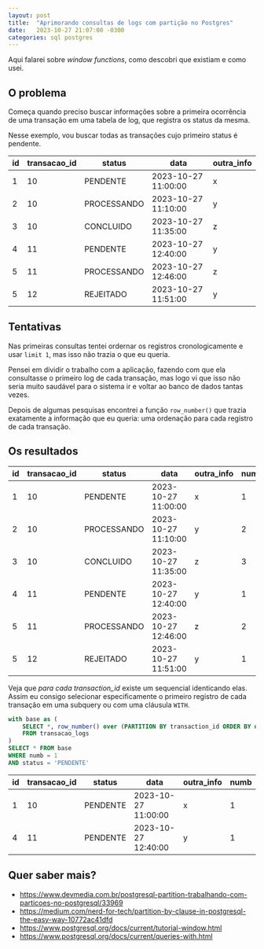 ```yaml
---
layout: post
title:  "Aprimorando consultas de logs com partição no Postgres"
date:   2023-10-27 21:07:00 -0300
categories: sql postgres
---
```

Aqui falarei sobre _window functions_, como descobri que existiam e como usei.

## O problema
Começa quando preciso buscar informações sobre a primeira ocorrência de uma 
transação em uma tabela de log, que registra os status da mesma.

Nesse exemplo, vou buscar todas as transações cujo primeiro status é pendente.

| id  | transacao_id | status      | data                | outra_info |
| --- | ------------ | ----------- | ------------------- | ---------- |
| 1   | 10           | PENDENTE    | 2023-10-27 11:00:00 | x          |
| 2   | 10           | PROCESSANDO | 2023-10-27 11:10:00 | y          |
| 3   | 10           | CONCLUIDO   | 2023-10-27 11:35:00 | z          |
| 4   | 11           | PENDENTE    | 2023-10-27 12:40:00 | y          |
| 5   | 11           | PROCESSANDO | 2023-10-27 12:46:00 | z          |
| 5   | 12           | REJEITADO   | 2023-10-27 11:51:00 | y          |

## Tentativas

Nas primeiras consultas tentei ordernar os registros cronologicamente e usar
`limit 1`, mas isso não trazia o que eu queria.

Pensei em dividir o trabalho com a aplicação, fazendo com que ela consultasse o 
primeiro log de cada transação, mas logo vi que isso não seria muito saudável
para o sistema ir e voltar ao banco de dados tantas vezes.

Depois de algumas pesquisas encontrei a função `row_number()` que trazia exatamente
a informação que eu queria: uma ordenação para cada registro de cada transação.

## Os resultados

| id  | transacao_id | status      | data                | outra_info | numb |
| --- | ------------ | ----------- | ------------------- | ---------- | ---- |
| 1   | 10           | PENDENTE    | 2023-10-27 11:00:00 | x          | 1    |
| 2   | 10           | PROCESSANDO | 2023-10-27 11:10:00 | y          | 2    |
| 3   | 10           | CONCLUIDO   | 2023-10-27 11:35:00 | z          | 3    |
| 4   | 11           | PENDENTE    | 2023-10-27 12:40:00 | y          | 1    |
| 5   | 11           | PROCESSANDO | 2023-10-27 12:46:00 | z          | 2    |
| 5   | 12           | REJEITADO   | 2023-10-27 11:51:00 | y          | 1    |

Veja que _para cada transaction\_id_ existe um sequencial identicando elas.
Assim eu consigo selecionar especificamente o primeiro registro de cada transação
em uma subquery ou com uma cláusula `WITH`.

```sql
with base as (   
    SELECT *, row_number() over (PARTITION BY transaction_id ORDER BY data) as numb
    FROM transacao_logs
)
SELECT * FROM base
WHERE numb = 1
AND status = 'PENDENTE'
```


| id  | transacao_id | status      | data                | outra_info | numb |
| --- | ------------ | ----------- | ------------------- | ---------- | ---- |
| 1   | 10           | PENDENTE    | 2023-10-27 11:00:00 | x          | 1    |
| 4   | 11           | PENDENTE    | 2023-10-27 12:40:00 | y          | 1    |

## Quer saber mais?

- https://www.devmedia.com.br/postgresql-partition-trabalhando-com-particoes-no-postgresql/33969
- https://medium.com/nerd-for-tech/partition-by-clause-in-postgresql-the-easy-way-10772ac41dfd
- https://www.postgresql.org/docs/current/tutorial-window.html
- https://www.postgresql.org/docs/current/queries-with.html